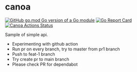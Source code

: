 # canoa

[![GitHub go.mod Go version of a Go module](https://img.shields.io/badge/Go-v1.15-green)](https://github.com/milhamhidayat/canoa/blob/main/go.mod)
[![Go Report Card](https://goreportcard.com/badge/github.com/milhamhidayat/canoa)](https://goreportcard.com/report/github.com/milhamhidayat/canoa)
[![Canoa Actions Status](https://github.com/milhamhidayat/canoa/workflows/test/badge.svg)](https://github.com/milhamhidayat/canoa/actions?query=workflow%3Atest)

Sample of simple api.

- Experimenting with github action
- Run pr on every branch, try to master from pr1 branch
- Push to feat-1 branch
- Try create pr to main branch
- Please check PR for dependabot
